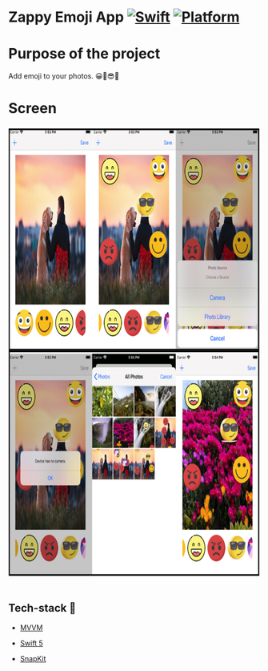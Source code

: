 # Zappy Emoji App [![Swift](https://img.shields.io/badge/Swift-5.1-orange.svg)]() [![Platform](https://img.shields.io/badge/platform-iOS13.6-lightgrey.svg)]()

Purpose of the project
======================

Add emoji to your photos. 😀🥰😎🦄


Screen
======================
<p float="left">
  <img src="ScreenImages/ss.png" width="1200" height= "900"/>&nbsp; 
  </br> 
</p>

## Tech-stack :calling:


* [MVVM](https://www.raywenderlich.com/34-design-patterns-by-tutorials-mvvm)

* [Swift 5](https://github.com/apple/swift)

* [SnapKit](https://github.com/SnapKit/SnapKit)

